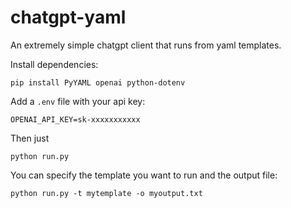# chatgpt-yaml

An extremely simple chatgpt client that runs from yaml templates.

Install dependencies:

```
pip install PyYAML openai python-dotenv
```

Add a `.env` file with your api key:

```
OPENAI_API_KEY=sk-xxxxxxxxxxx
```

Then just 

```
python run.py
```

You can specify the template you want to run and the output file:

```
python run.py -t mytemplate -o myoutput.txt
```

